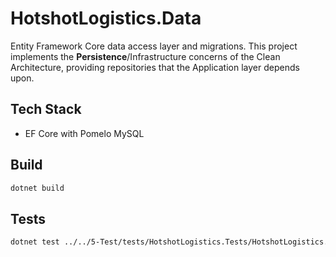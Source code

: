 # HotshotLogistics.Data

Entity Framework Core data access layer and migrations.
This project implements the **Persistence**/Infrastructure concerns of the Clean
Architecture, providing repositories that the Application layer depends upon.

## Tech Stack
- EF Core with Pomelo MySQL

## Build

```bash
dotnet build
```

## Tests

```bash
dotnet test ../../5-Test/tests/HotshotLogistics.Tests/HotshotLogistics.Tests.csproj
```


